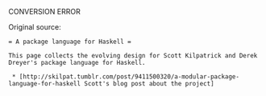 CONVERSION ERROR

Original source:

```trac
= A package language for Haskell =

This page collects the evolving design for Scott Kilpatrick and Derek Dreyer's package language for Haskell.

 * [http://skilpat.tumblr.com/post/9411500320/a-modular-package-language-for-haskell Scott's blog post about the project]

```
